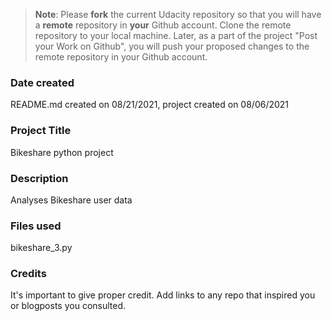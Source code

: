 >**Note**: Please **fork** the current Udacity repository so that you will have a **remote** repository in **your** Github account. Clone the remote repository to your local machine. Later, as a part of the project "Post your Work on Github", you will push your proposed changes to the remote repository in your Github account.

### Date created
README.md created on 08/21/2021, project created on 08/06/2021

### Project Title
Bikeshare python project

### Description
Analyses Bikeshare user data 

### Files used
bikeshare_3.py

### Credits
It's important to give proper credit. Add links to any repo that inspired you or blogposts you consulted.

